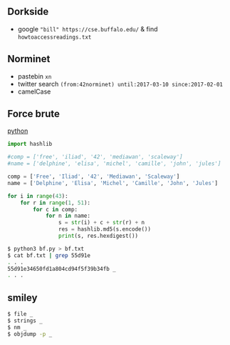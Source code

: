 ## Dorkside
- google `"bill" https://cse.buffalo.edu/` & find `howtoaccessreadings.txt`

## Norminet
- pastebin `xn`
- twitter search `(from:42norminet) until:2017-03-10 since:2017-02-01`
- camelCase

## Force brute
[python](https://github.com/nuoxoxo/writeups/blob/main/scripts/ft_force_brute.py)
```py
import hashlib

#comp = ['free', 'iliad', '42', 'mediawan', 'scaleway']
#name = ['delphine', 'elisa', 'michel', 'camille', 'john', 'jules']

comp = ['Free', 'Iliad', '42', 'Mediawan', 'Scaleway']
name = ['Delphine', 'Elisa', 'Michel', 'Camille', 'John', 'Jules']

for i in range(43):
    for r in range(1, 51):
        for c in comp:
            for n in name:
                s = str(i) + c + str(r) + n
                res = hashlib.md5(s.encode())
                print(s, res.hexdigest())
```
```sh
$ python3 bf.py > bf.txt
$ cat bf.txt | grep 55d91e
. . .
55d91e34650fd1a804cd94f5f39b34fb _
. . .
```

## smiley
```sh
$ file _
$ strings _
$ nm _
$ objdump -p _
```
